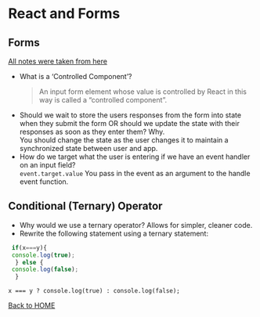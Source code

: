# React and Forms

## Forms
[All notes were taken from here](https://reactjs.org/docs/forms.html)
- What is a ‘Controlled Component’? <br>
  >An input form element whose value is controlled by React in this way is called a “controlled component”.
- Should we wait to store the users responses from the form into state when they submit the form OR should we update the state with their responses as soon as they enter them? Why. <br>
You should change the state as the user changes it to maintain a synchronized state between user and app.
- How do we target what the user is entering if we have an event handler on an input field? <br>
`event.target.value`
You pass in the event as an argument to the handle event function.

## Conditional (Ternary) Operator
- Why would we use a ternary operator?
Allows for simpler, cleaner code.
- Rewrite the following statement using a ternary statement:
```Javascript
 if(x===y){
 console.log(true);
  } else {
 console.log(false);
  }
```

```
x === y ? console.log(true) : console.log(false);
```


[Back to HOME](../README.md)